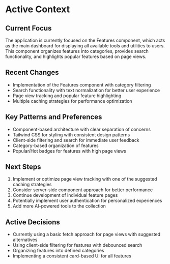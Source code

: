 # Active Context

## Current Focus
The application is currently focused on the Features component, which acts as the main dashboard for displaying all available tools and utilities to users. This component organizes features into categories, provides search functionality, and highlights popular features based on page views.

## Recent Changes
- Implementation of the Features component with category filtering
- Search functionality with text normalization for better user experience
- Page view tracking and popular feature highlighting
- Multiple caching strategies for performance optimization

## Key Patterns and Preferences
- Component-based architecture with clear separation of concerns
- Tailwind CSS for styling with consistent design patterns
- Client-side filtering and search for immediate user feedback
- Category-based organization of features
- Popular/Hot badges for features with high page views

## Next Steps
1. Implement or optimize page view tracking with one of the suggested caching strategies
2. Consider server-side component approach for better performance
3. Continue development of individual feature pages
4. Potentially implement user authentication for personalized experiences
5. Add more AI-powered tools to the collection

## Active Decisions
- Currently using a basic fetch approach for page views with suggested alternatives
- Using client-side filtering for features with debounced search
- Organizing features into defined categories
- Implementing a consistent card-based UI for all features
